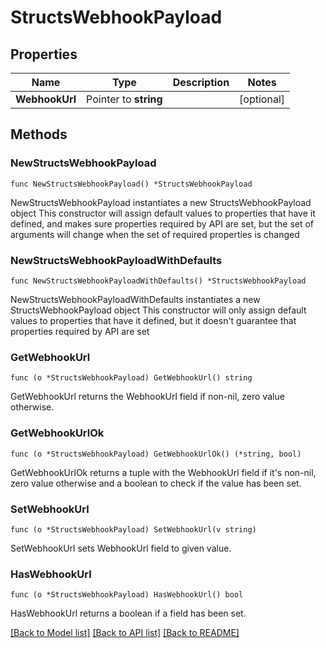 # StructsWebhookPayload

## Properties

Name | Type | Description | Notes
------------ | ------------- | ------------- | -------------
**WebhookUrl** | Pointer to **string** |  | [optional] 

## Methods

### NewStructsWebhookPayload

`func NewStructsWebhookPayload() *StructsWebhookPayload`

NewStructsWebhookPayload instantiates a new StructsWebhookPayload object
This constructor will assign default values to properties that have it defined,
and makes sure properties required by API are set, but the set of arguments
will change when the set of required properties is changed

### NewStructsWebhookPayloadWithDefaults

`func NewStructsWebhookPayloadWithDefaults() *StructsWebhookPayload`

NewStructsWebhookPayloadWithDefaults instantiates a new StructsWebhookPayload object
This constructor will only assign default values to properties that have it defined,
but it doesn't guarantee that properties required by API are set

### GetWebhookUrl

`func (o *StructsWebhookPayload) GetWebhookUrl() string`

GetWebhookUrl returns the WebhookUrl field if non-nil, zero value otherwise.

### GetWebhookUrlOk

`func (o *StructsWebhookPayload) GetWebhookUrlOk() (*string, bool)`

GetWebhookUrlOk returns a tuple with the WebhookUrl field if it's non-nil, zero value otherwise
and a boolean to check if the value has been set.

### SetWebhookUrl

`func (o *StructsWebhookPayload) SetWebhookUrl(v string)`

SetWebhookUrl sets WebhookUrl field to given value.

### HasWebhookUrl

`func (o *StructsWebhookPayload) HasWebhookUrl() bool`

HasWebhookUrl returns a boolean if a field has been set.


[[Back to Model list]](../README.md#documentation-for-models) [[Back to API list]](../README.md#documentation-for-api-endpoints) [[Back to README]](../README.md)


